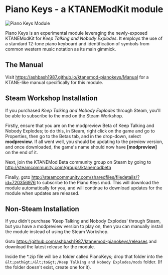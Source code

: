 # Piano Keys - a KTANEModKit module

![Piano Keys Module](https://ashbash1987.github.io/ktanemod-pianokeys/Manual/img/Component.png "Piano Keys Module")

Piano Keys is an experimental module leveraging the newly-exposed KTANEModKit for _Keep Talking and Nobody Explodes_. It employs the use of a standard 12-tone piano keyboard and identification of symbols from common western music notation as its main gimmick.

## The Manual

Visit https://ashbash1987.github.io/ktanemod-pianokeys/Manual for a KTANE-like manual specifically for this module.

## Steam Workshop Installation

If you purchased _Keep Talking and Nobody Explodes_ through Steam, you'll be able to subscribe to the mod on the Steam Workshop.

Firstly, ensure that you are on the modpreview Beta of Keep Talking and Nobody Explodes; to do this, in Steam, right click on the game and go to Properties, then go to the Betas tab, and in the drop-down, select __modpreview__. If all went well, you should be updating to the preview version, and once downloaded, the game's name should now have __[modpreview]__ on the end of it.

Next, join the KTANEMod Beta community group on Steam by going to http://steamcommunity.com/groups/ktanemodbeta

Finally, goto http://steamcommunity.com/sharedfiles/filedetails/?id=720356976 to subscribe to the Piano Keys mod. This will download the module automatically for you, and will continue to download updates for the module when updates are released.

## Non-Steam Installation

If you didn't purchase 'Keep Talking and Nobody Explodes' through Steam, but you have a modpreview version to play on, then you can manually install the module instead of using the Steam Workshop.

Goto https://github.com/ashbash1987/ktanemod-pianokeys/releases and download the latest release for the module.

Inside the *.zip file will be a folder called PianoKeys; drop that folder into the `&lt;path&gt;/&lt;to&gt;/Keep Talking and Nobody Explodes/mods` folder. (If the folder doesn't exist, create one for it).
